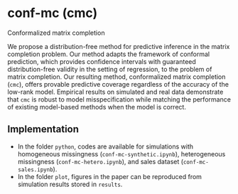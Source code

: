 # conf-mc (cmc)
Conformalized matrix completion

We propose a distribution-free method for predictive inference in the matrix completion problem. Our method adapts the framework of conformal prediction, which provides confidence intervals with guaranteed distribution-free validity in the setting of regression, to the problem of matrix completion.
Our resulting method, conformalized matrix completion (```cmc```), offers provable predictive coverage regardless of the accuracy of the low-rank model.
Empirical results on simulated and real data demonstrate that ```cmc``` is robust to model misspecification while matching the performance of existing model-based methods when the model is correct.

## Implementation
- In the folder ```python```, codes are available for simulations with homogeneous missingness (```conf-mc-synthetic.ipynb```), heterogeneous missingness (```conf-mc-hetero.ipynb```), and sales dataset (```conf-mc-sales.ipynb```).
- In the folder ```plot```, figures in the paper can be reproduced from simulation results stored in ```results```.
